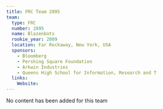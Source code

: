 ```yaml
---
title: FRC Team 2895
team:
  type: FRC
  number: 2895
  name: Blazenbots
  rookie_year: 2009
  location: Far Rockaway, New York, USA
  sponsors:
    - Bloomberg
    - Pershing Square Foundation
    - Arkwin Industries
    - Queens High School for Information, Research and T
  links:
    Website: 
---
```

No content has been added for this team